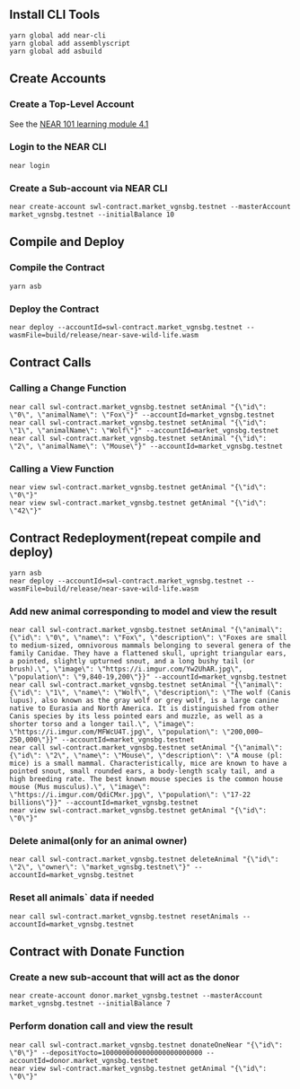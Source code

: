 ## Install CLI Tools

```
yarn global add near-cli
yarn global add assemblyscript
yarn global add asbuild
```

## Create Accounts

### Create a Top-Level Account

See the [NEAR 101 learning module 4.1](https://dacade.org/communities/near/courses/near-101/learning-modules/b52ba9f1-caac-4339-96ed-fad3b1ab6bbd#4-create-accounts)

### Login to the NEAR CLI

```
near login
```

### Create a Sub-account via NEAR CLI

```
near create-account swl-contract.market_vgnsbg.testnet --masterAccount market_vgnsbg.testnet --initialBalance 10
```

## Compile and Deploy

### Compile the Contract

```
yarn asb
```

### Deploy the Contract

```
near deploy --accountId=swl-contract.market_vgnsbg.testnet --wasmFile=build/release/near-save-wild-life.wasm
```

## Contract Calls

### Calling a Change Function

```
near call swl-contract.market_vgnsbg.testnet setAnimal "{\"id\": \"0\", \"animalName\": \"Fox\"}" --accountId=market_vgnsbg.testnet
near call swl-contract.market_vgnsbg.testnet setAnimal "{\"id\": \"1\", \"animalName\": \"Wolf\"}" --accountId=market_vgnsbg.testnet
near call swl-contract.market_vgnsbg.testnet setAnimal "{\"id\": \"2\", \"animalName\": \"Mouse\"}" --accountId=market_vgnsbg.testnet
```

### Calling a View Function

```
near view swl-contract.market_vgnsbg.testnet getAnimal "{\"id\": \"0\"}"
near view swl-contract.market_vgnsbg.testnet getAnimal "{\"id\": \"42\"}"
```

## Contract Redeployment(repeat compile and deploy)

```
yarn asb
near deploy --accountId=swl-contract.market_vgnsbg.testnet --wasmFile=build/release/near-save-wild-life.wasm
```

### Add new animal corresponding to model and view the result

```
near call swl-contract.market_vgnsbg.testnet setAnimal "{\"animal\": {\"id\": \"0\", \"name\": \"Fox\", \"description\": \"Foxes are small to medium-sized, omnivorous mammals belonging to several genera of the family Canidae. They have a flattened skull, upright triangular ears, a pointed, slightly upturned snout, and a long bushy tail (or brush).\", \"image\": \"https://i.imgur.com/Yw2UhAR.jpg\", \"population\": \"9,840-19,200\"}}" --accountId=market_vgnsbg.testnet
near call swl-contract.market_vgnsbg.testnet setAnimal "{\"animal\": {\"id\": \"1\", \"name\": \"Wolf\", \"description\": \"The wolf (Canis lupus), also known as the gray wolf or grey wolf, is a large canine native to Eurasia and North America. It is distinguished from other Canis species by its less pointed ears and muzzle, as well as a shorter torso and a longer tail.\", \"image\": \"https://i.imgur.com/MFWcU4T.jpg\", \"population\": \"200,000–250,000\"}}" --accountId=market_vgnsbg.testnet
near call swl-contract.market_vgnsbg.testnet setAnimal "{\"animal\": {\"id\": \"2\", \"name\": \"Mouse\", \"description\": \"A mouse (pl: mice) is a small mammal. Characteristically, mice are known to have a pointed snout, small rounded ears, a body-length scaly tail, and a high breeding rate. The best known mouse species is the common house mouse (Mus musculus).\", \"image\": \"https://i.imgur.com/QdiCMxr.jpg\", \"population\": \"17-22 billions\"}}" --accountId=market_vgnsbg.testnet
near view swl-contract.market_vgnsbg.testnet getAnimal "{\"id\": \"0\"}"
```

### Delete animal(only for an animal owner)

```
near call swl-contract.market_vgnsbg.testnet deleteAnimal "{\"id\": \"2\", \"owner\": \"market_vgnsbg.testnet\"}" --accountId=market_vgnsbg.testnet
```

### Reset all animals` data if needed

```
near call swl-contract.market_vgnsbg.testnet resetAnimals --accountId=market_vgnsbg.testnet
```

## Contract with Donate Function

### Create a new sub-account that will act as the donor

```
near create-account donor.market_vgnsbg.testnet --masterAccount market_vgnsbg.testnet --initialBalance 7
```

### Perform donation call and view the result

```
near call swl-contract.market_vgnsbg.testnet donateOneNear "{\"id\": \"0\"}" --depositYocto=1000000000000000000000000 --accountId=donor.market_vgnsbg.testnet
near view swl-contract.market_vgnsbg.testnet getAnimal "{\"id\": \"0\"}"
```